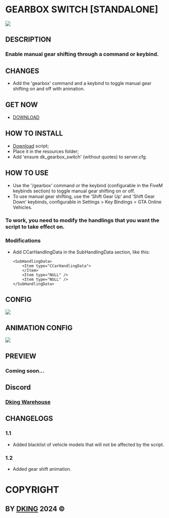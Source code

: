 # GEARBOX SWITCH [STANDALONE]
![](https://cdn.discordapp.com/attachments/1295245827039563866/1315387394899574855/Gearbox_Switch_512x512.png?ex=67573979&is=6755e7f9&hm=001e50da835a8c92ebd9016f2a4912c18eee3e8f4527f021a30c1723aba80d2d&)
## DESCRIPTION

### Enable manual gear shifting through a command or keybind.

## CHANGES

* Add the 'gearbox' command and a keybind to toggle manual gear shifting on and off with animation.

## GET NOW

* [DOWNLOAD](https://dking.tebex.io/package/6575155)

## HOW TO INSTALL

* [Download](https://keymaster.fivem.net/asset-grants) script;
* Place it in the resources folder;
* Add 'ensure dk_gearbox_switch' (without quotes) to server.cfg.

## HOW TO USE

* Use the '/gearbox' command or the keybind (configurable in the FiveM keybinds section) to toggle manual gear shifting on or off.
* To use manual gear shifting, use the 'Shift Gear Up' and 'Shift Gear Down' keybinds, configurable in Settings > Key Bindings > GTA Online Vehicles.

### To work, you need to modify the handlings that you want the script to take effect on.

### Modifications

* Add CCarHandlingData in the SubHandlingData section, like this:
    ```
    <SubHandlingData>
        <Item type="CCarHandlingData">
        </Item>
        <Item type="NULL" />
        <Item type="NULL" />
    </SubHandlingData>
    ```

## CONFIG
![](https://media.discordapp.net/attachments/1295245827039563866/1315391152194584596/config_512.png?ex=676271b9&is=67612039&hm=66305cc0f11180d0eb2bef042a6aeb1647e62fa28f243f07983c845d899c1a3d&=&format=webp&quality=lossless&width=463&height=540)

## ANIMATION CONFIG
![](https://cdn.discordapp.com/attachments/1295245827039563866/1315391161757864016/animation_config_512.png?ex=67573cfb&is=6755eb7b&hm=d83d5255c40d3eb41c5a2bd0297a49041ae0950dde9069f8889fe8e6c104bf05&)

## PREVIEW

### Coming soon...

## Discord

### [Dking Warehouse](https://discord.gg/Rw6vjcXspG)

## CHANGELOGS

### 1.1

* Added blacklist of vehicle models that will not be affected by the script.

### 1.2

* Added gear shift animation.

# COPYRIGHT

## BY [DKING](https://github.com/Dking07) 2024 ©
